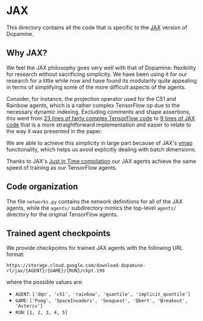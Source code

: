 # JAX

This directory contains all the code that is specific to the
[JAX](https://github.com/google/jax) version of Dopamine.

## Why JAX?
We feel the JAX philosophy goes very well with that of Dopamine: flexibility for
research without sacrificing simplicity. We have been using it for our research
for a little while now and have found its modularity quite appealing in terms of
simplifying some of the more difficult aspects of the agents.

Consider, for instance, the projection operator
used for the C51 and Rainbow agents, which is a rather complex TensorFlow op due
to the necessary dynamic indexing. Excluding comments and shape assertions,
this went from
[23 lines of fairly complex TensorFlow code](https://github.com/google/dopamine/blob/master/dopamine/agents/rainbow/rainbow_agent.py#L330)
to
[9 lines of JAX
code](https://github.com/google/dopamine/blob/master/dopamine/jax/agents/rainbow/rainbow_agent.py#L331)
that is a more straightforward implementation and easier to relate to the way it
was presented in the paper.

We are able to achieve this simplicity in large part because of JAX's
[vmap](https://jax.readthedocs.io/en/latest/jax.html?highlight=vmap#vectorization-vmap)
functionality, which helps us avoid explicitly dealing with batch dimensions.

Thanks to JAX's [Just in Time
compilation](https://jax.readthedocs.io/en/latest/jax.html?highlight=jit#just-in-time-compilation-jit)
our JAX agents achieve the same speed of training as our TensorFlow agents.

## Code organization

The file `networks.py` contains the network definitions for all of the JAX
agents, while the `agents/` subdirectory mimics the top-level `agents/`
directory for the original TensorFlow agents.

## Trained agent checkpoints
We provide checkpoitns for trained JAX agents with the following URL format:

```
https://storage.cloud.google.com/download-dopamine-rl/jax/{AGENT}/{GAME}/{RUN}/ckpt.199
```

where the possible values are:

*  `AGENT`: `['dqn', 'c51', 'rainbow', 'quantile', 'implicit_quantile']`
*  `GAME`: `['Pong', 'SpaceInvaders', 'Seaquest', 'Qbert', 'Breakout', 'Asterix']`
*  `RUN`: `[1, 2, 3, 4, 5]`
